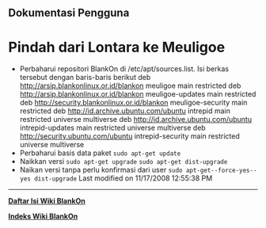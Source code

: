 ## Dokumentasi Pengguna
# Pindah dari Lontara ke Meuligoe
  * Perbaharui repositori BlankOn di /etc/apt/sources.list. Isi berkas
      tersebut dengan baris-baris berikut
      deb http://arsip.blankonlinux.or.id/blankon meuligoe main restricted
      deb http://arsip.blankonlinux.or.id/blankon meuligoe-updates main
      restricted
      deb http://security.blankonlinux.or.id/blankon meuligoe-security main
      restricted
      deb http://id.archive.ubuntu.com/ubuntu intrepid main restricted universe
      multiverse
      deb http://id.archive.ubuntu.com/ubuntu intrepid-updates main restricted
      universe multiverse
      deb http://security.ubuntu.com/ubuntu intrepid-security main restricted
      universe multiverse
  * Perbaharui basis data paket
     `sudo apt-get update`
  * Naikkan versi
      `sudo apt-get upgrade`
      `sudo apt-get dist-upgrade`
  * Naikan versi tanpa perlu konfirmasi dari user
      `sudo apt-get--force-yes--yes dist-upgrade`
Last modified on 11/17/2008 12:55:38 PM
 
---
[**Daftar Isi Wiki BlankOn**](/wiki/DaftarIsi/index.html)
 
[**Indeks Wiki BlankOn**](/wiki/Indeks.html)
